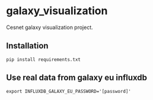 # galaxy_visualization
Cesnet galaxy visualization project.

## Installation
```
pip install requirements.txt
```

## Use real data from galaxy eu influxdb
```
export INFLUXDB_GALAXY_EU_PASSWORD='[password]'
```
